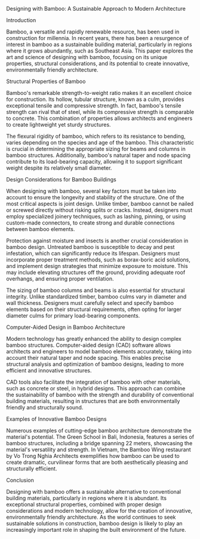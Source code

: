 Designing with Bamboo: A Sustainable Approach to Modern Architecture

Introduction

Bamboo, a versatile and rapidly renewable resource, has been used in construction for millennia. In recent years, there has been a resurgence of interest in bamboo as a sustainable building material, particularly in regions where it grows abundantly, such as Southeast Asia. This paper explores the art and science of designing with bamboo, focusing on its unique properties, structural considerations, and its potential to create innovative, environmentally friendly architecture.

Structural Properties of Bamboo

Bamboo's remarkable strength-to-weight ratio makes it an excellent choice for construction. Its hollow, tubular structure, known as a culm, provides exceptional tensile and compressive strength. In fact, bamboo's tensile strength can rival that of steel, while its compressive strength is comparable to concrete. This combination of properties allows architects and engineers to create lightweight yet sturdy structures.

The flexural rigidity of bamboo, which refers to its resistance to bending, varies depending on the species and age of the bamboo. This characteristic is crucial in determining the appropriate sizing for beams and columns in bamboo structures. Additionally, bamboo's natural taper and node spacing contribute to its load-bearing capacity, allowing it to support significant weight despite its relatively small diameter.

Design Considerations for Bamboo Buildings

When designing with bamboo, several key factors must be taken into account to ensure the longevity and stability of the structure. One of the most critical aspects is joint design. Unlike timber, bamboo cannot be nailed or screwed directly without risking splits or cracks. Instead, designers must employ specialized joinery techniques, such as lashing, pinning, or using custom-made connectors, to create strong and durable connections between bamboo elements.

Protection against moisture and insects is another crucial consideration in bamboo design. Untreated bamboo is susceptible to decay and pest infestation, which can significantly reduce its lifespan. Designers must incorporate proper treatment methods, such as borax-boric acid solutions, and implement design strategies that minimize exposure to moisture. This may include elevating structures off the ground, providing adequate roof overhangs, and ensuring proper ventilation.

The sizing of bamboo columns and beams is also essential for structural integrity. Unlike standardized timber, bamboo culms vary in diameter and wall thickness. Designers must carefully select and specify bamboo elements based on their structural requirements, often opting for larger diameter culms for primary load-bearing components.

Computer-Aided Design in Bamboo Architecture

Modern technology has greatly enhanced the ability to design complex bamboo structures. Computer-aided design (CAD) software allows architects and engineers to model bamboo elements accurately, taking into account their natural taper and node spacing. This enables precise structural analysis and optimization of bamboo designs, leading to more efficient and innovative structures.

CAD tools also facilitate the integration of bamboo with other materials, such as concrete or steel, in hybrid designs. This approach can combine the sustainability of bamboo with the strength and durability of conventional building materials, resulting in structures that are both environmentally friendly and structurally sound.

Examples of Innovative Bamboo Designs

Numerous examples of cutting-edge bamboo architecture demonstrate the material's potential. The Green School in Bali, Indonesia, features a series of bamboo structures, including a bridge spanning 22 meters, showcasing the material's versatility and strength. In Vietnam, the Bamboo Wing restaurant by Vo Trong Nghia Architects exemplifies how bamboo can be used to create dramatic, curvilinear forms that are both aesthetically pleasing and structurally efficient.

Conclusion

Designing with bamboo offers a sustainable alternative to conventional building materials, particularly in regions where it is abundant. Its exceptional structural properties, combined with proper design considerations and modern technology, allow for the creation of innovative, environmentally friendly architecture. As the world continues to seek sustainable solutions in construction, bamboo design is likely to play an increasingly important role in shaping the built environment of the future.